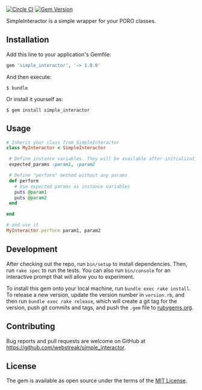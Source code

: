 [![Circle CI](https://circleci.com/gh/webstreak/simple_interactor.svg?style=shield)](https://circleci.com/gh/webstreak/simple_interactor)
[![Gem Version](https://badge.fury.io/rb/simple_interactor.svg)](http://badge.fury.io/rb/simple_interactor)

SimpleInteractor is a simple wrapper for your PORO classes.

## Installation

Add this line to your application's Gemfile:

```ruby
gem 'simple_interactor', '~> 1.0.0'
```

And then execute:

    $ bundle

Or install it yourself as:

    $ gem install simple_interactor

## Usage

```ruby
# Inherit your class from SimpleInteractor
class MyInteractor < SimpleInteractor

 # Define instance variables. They will be available after initialization
 expected_params :param1, :param2

 # Define "perform" method without any params
 def perform
   # Use expected params as instance variables
   puts @param1
   puts @param2
 end

end

# and use it
MyInteractor.perform param1, param2
```

## Development

After checking out the repo, run `bin/setup` to install dependencies. Then, run `rake spec` to run the tests. You can also run `bin/console` for an interactive prompt that will allow you to experiment.

To install this gem onto your local machine, run `bundle exec rake install`. To release a new version, update the version number in `version.rb`, and then run `bundle exec rake release`, which will create a git tag for the version, push git commits and tags, and push the `.gem` file to [rubygems.org](https://rubygems.org).

## Contributing

Bug reports and pull requests are welcome on GitHub at https://github.com/webstreak/simple_interactor.


## License

The gem is available as open source under the terms of the [MIT License](http://opensource.org/licenses/MIT).
